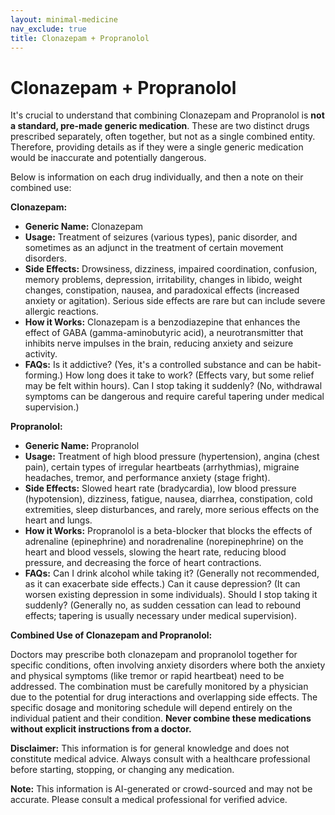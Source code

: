 ```yaml
---
layout: minimal-medicine
nav_exclude: true
title: Clonazepam + Propranolol
---
```


# Clonazepam + Propranolol

It's crucial to understand that combining Clonazepam and Propranolol is **not a standard, pre-made generic medication**.  These are two distinct drugs prescribed separately, often together, but not as a single combined entity.  Therefore, providing details as if they were a single generic medication would be inaccurate and potentially dangerous.  

Below is information on each drug individually, and then a note on their combined use:


**Clonazepam:**

* **Generic Name:** Clonazepam
* **Usage:** Treatment of seizures (various types), panic disorder, and sometimes as an adjunct in the treatment of certain movement disorders.
* **Side Effects:**  Drowsiness, dizziness, impaired coordination, confusion, memory problems, depression, irritability, changes in libido, weight changes, constipation, nausea, and paradoxical effects (increased anxiety or agitation).  Serious side effects are rare but can include severe allergic reactions.
* **How it Works:**  Clonazepam is a benzodiazepine that enhances the effect of GABA (gamma-aminobutyric acid), a neurotransmitter that inhibits nerve impulses in the brain, reducing anxiety and seizure activity.
* **FAQs:**  Is it addictive? (Yes, it's a controlled substance and can be habit-forming.)  How long does it take to work? (Effects vary, but some relief may be felt within hours). Can I stop taking it suddenly? (No, withdrawal symptoms can be dangerous and require careful tapering under medical supervision.)


**Propranolol:**

* **Generic Name:** Propranolol
* **Usage:** Treatment of high blood pressure (hypertension), angina (chest pain), certain types of irregular heartbeats (arrhythmias), migraine headaches, tremor, and performance anxiety (stage fright).
* **Side Effects:**  Slowed heart rate (bradycardia), low blood pressure (hypotension), dizziness, fatigue, nausea, diarrhea, constipation, cold extremities, sleep disturbances, and rarely, more serious effects on the heart and lungs.
* **How it Works:** Propranolol is a beta-blocker that blocks the effects of adrenaline (epinephrine) and noradrenaline (norepinephrine) on the heart and blood vessels, slowing the heart rate, reducing blood pressure, and decreasing the force of heart contractions.
* **FAQs:**  Can I drink alcohol while taking it? (Generally not recommended, as it can exacerbate side effects.)  Can it cause depression? (It can worsen existing depression in some individuals).  Should I stop taking it suddenly? (Generally no, as sudden cessation can lead to rebound effects; tapering is usually necessary under medical supervision).


**Combined Use of Clonazepam and Propranolol:**

Doctors may prescribe both clonazepam and propranolol together for specific conditions, often involving anxiety disorders where both the anxiety and physical symptoms (like tremor or rapid heartbeat) need to be addressed.  The combination must be carefully monitored by a physician due to the potential for drug interactions and overlapping side effects.  The specific dosage and monitoring schedule will depend entirely on the individual patient and their condition.  **Never combine these medications without explicit instructions from a doctor.**


**Disclaimer:** This information is for general knowledge and does not constitute medical advice.  Always consult with a healthcare professional before starting, stopping, or changing any medication.


**Note:** This information is AI-generated or crowd-sourced and may not be accurate. Please consult a medical professional for verified advice.